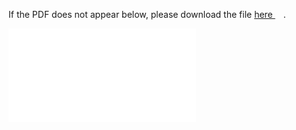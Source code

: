 
If the PDF does not appear below, please download the file [here <img src="https://upload.wikimedia.org/wikipedia/commons/6/64/Icon_External_Link.png" width="13px"/>](../out/homework/Math%20Camp%202022%20Problem%20Set%202.pdf).

<object data="../out/homework/Math%20Camp%202022%20Problem%20Set%202.pdf" type="application/pdf" width="100%"  style="height:100vh" >
    <embed src="../out/homework/Math%20Camp%202022%20Problem%20Set%202.pdf#pagemode=0&navpanes=0"></embed>
</object>
